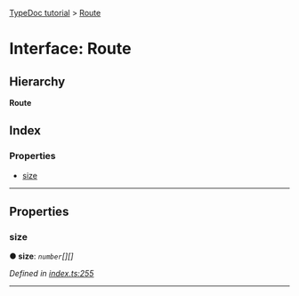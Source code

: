 [TypeDoc tutorial](../README.md) > [Route](../interfaces/route.md)

# Interface: Route

## Hierarchy

**Route**

## Index

### Properties

* [size](route.md#size)

---

## Properties

<a id="size"></a>

###  size

**● size**: *`number`[][]*

*Defined in [index.ts:255](https://github.com/cancerberoSgx/typedoc-site/blob/33ece85/tutorial-src/src/index.ts#L255)*

___

